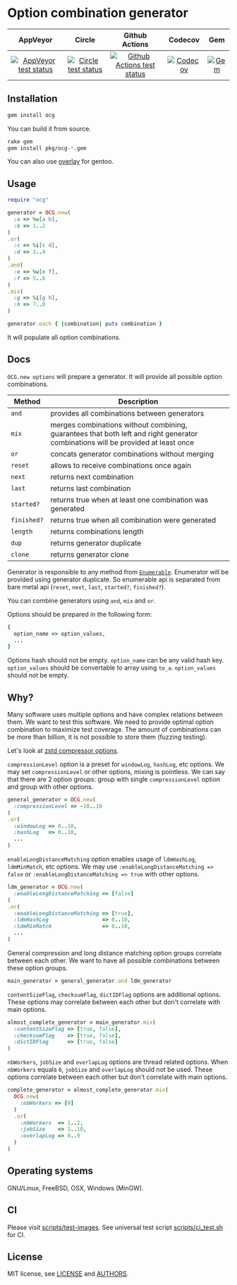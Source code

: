 # Option combination generator

| AppVeyor | Circle | Github Actions | Codecov | Gem |
| :------: | :----: | :------------: | :-----: | :-: |
| [![AppVeyor test status](https://ci.appveyor.com/api/projects/status/github/andrew-aladev/ocg?branch=master&svg=true)](https://ci.appveyor.com/project/andrew-aladev/ocg/branch/master) | [![Circle test status](https://circleci.com/gh/andrew-aladev/ocg/tree/master.svg?style=shield)](https://circleci.com/gh/andrew-aladev/ocg/tree/master) | [![Github Actions test status](https://github.com/andrew-aladev/ocg/workflows/test/badge.svg?branch=master)](https://github.com/andrew-aladev/ocg/actions) | [![Codecov](https://codecov.io/gh/andrew-aladev/ocg/branch/master/graph/badge.svg)](https://codecov.io/gh/andrew-aladev/ocg) | [![Gem](https://img.shields.io/gem/v/ocg.svg)](https://rubygems.org/gems/ocg) |

## Installation

```sh
gem install ocg
```

You can build it from source.

```sh
rake gem
gem install pkg/ocg-*.gem
```

You can also use [overlay](https://github.com/andrew-aladev/overlay) for gentoo.

## Usage

```ruby
require "ocg"

generator = OCG.new(
  :a => %w[a b],
  :b => 1..2
)
.or(
  :c => %i[c d],
  :d => 3..4
)
.and(
  :e => %w[e f],
  :f => 5..6
)
.mix(
  :g => %i[g h],
  :h => 7..8
)

generator.each { |combination| puts combination }
```

It will populate all option combinations.

## Docs

`OCG.new options` will prepare a generator.
It will provide all possible option combinations.

| Method      | Description |
|-------------|-------------|
| `and`       | provides all combinations between generators |
| `mix`       | merges combinations without combining, guarantees that both left and right generator combinations will be provided at least once |
| `or`        | concats generator combinations without merging |
| `reset`     | allows to receive combinations once again |
| `next`      | returns next combination |
| `last`      | returns last combination |
| `started?`  | returns true when at least one combination was generated |
| `finished?` | returns true when all combination were generated |
| `length`    | returns combinations length |
| `dup`       | returns generator duplicate |
| `clone`     | returns generator clone |

Generator is responsible to any method from [`Enumerable`](https://ruby-doc.org/core-3.0.0/Enumerable.html).
Enumerator will be provided using generator duplicate.
So enumerable api is separated from bare metal api (`reset`, `next`, `last`, `started?`, `finished?`).

You can combine generators using `and`, `mix` and `or`.

Options should be prepared in the following form:

```ruby
{
  option_name => option_values,
  ...
}
```

Options hash should not be empty.
`option_name` can be any valid hash key.
`option_values` should be convertable to array using `to_a`.
`option_values` should not be empty.

## Why?

Many software uses multiple options and have complex relations between them.
We want to test this software.
We need to provide optimal option combination to maximize test coverage.
The amount of combinations can be more than billion, it is not possible to store them (fuzzing testing).

Let's look at [zstd compressor options](http://facebook.github.io/zstd/zstd_manual.html#Chapter5).

`compressionLevel` option is a preset for `windowLog`, `hashLog`, etc options.
We may set `compressionLevel` or other options, mixing is pointless.
We can say that there are 2 option groups: group with single `compressionLevel` option and group with other options.

```ruby
general_generator = OCG.new(
  :compressionLevel => -10..10
)
.or(
  :windowLog => 0..10,
  :hashLog   => 0..10,
  ...
)
```

`enableLongDistanceMatching` option enables usage of `ldmHashLog`, `ldmMinMatch`, etc options.
We may use `:enableLongDistanceMatching => false` or `:enableLongDistanceMatching => true` with other options.

```ruby
ldm_generator = OCG.new(
  :enableLongDistanceMatching => [false]
)
.or(
  :enableLongDistanceMatching => [true],
  :ldmHashLog                 => 0..10,
  :ldmMinMatch                => 0..10,
  ...
)
```

General compression and long distance matching option groups correlate between each other.
We want to have all possible combinations between these option groups.

```ruby
main_generator = general_generator.and ldm_generator
```

`contentSizeFlag`, `checksumFlag`, `dictIDFlag` options are additional options.
These options may correlate between each other but don't correlate with main options.

```ruby
almost_complete_generator = main_generator.mix(
  :contentSizeFlag => [true, false],
  :checksumFlag    => [true, false],
  :dictIDFlag      => [true, false]
)
```

`nbWorkers`, `jobSize` and `overlapLog` options are thread related options.
When `nbWorkers` equals `0`, `jobSize` and `overlapLog` should not be used.
These options correlate between each other but don't correlate with main options.

```ruby
complete_generator = almost_complete_generator.mix(
  OCG.new(
    :nbWorkers => [0]
  )
  .or(
    :nbWorkers  => 1..2,
    :jobSize    => 1..10,
    :overlapLog => 0..9
  )
)
```

## Operating systems

GNU/Linux, FreeBSD, OSX, Windows (MinGW).

## CI

Please visit [scripts/test-images](scripts/test-images).
See universal test script [scripts/ci_test.sh](scripts/ci_test.sh) for CI.

## License

MIT license, see [LICENSE](LICENSE) and [AUTHORS](AUTHORS).
